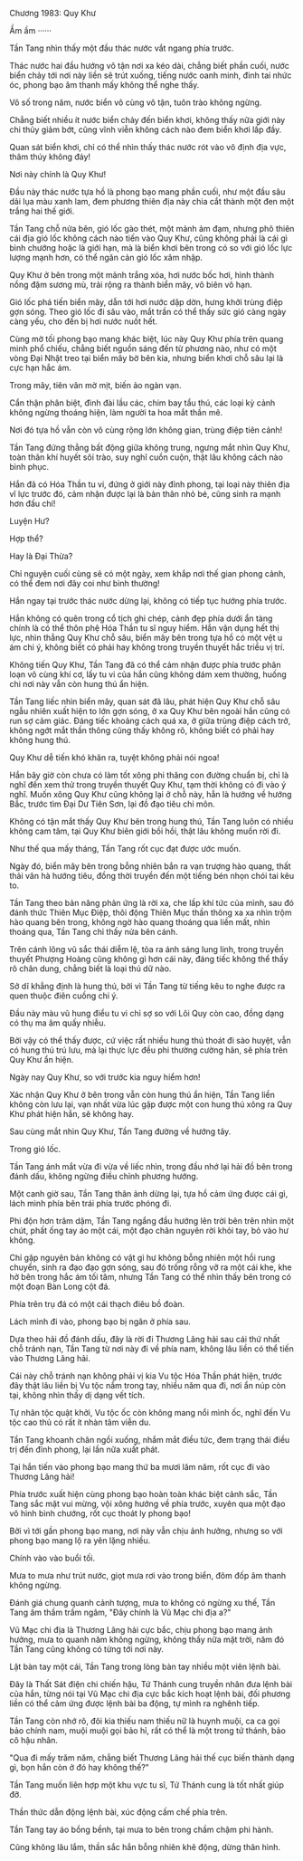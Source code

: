 




Chương 1983: Quy Khư


Ầm ầm ······

Tần Tang nhìn thấy một đầu thác nước vắt ngang phía trước.

Thác nước hai đầu hướng vô tận nơi xa kéo dài, chẳng biết phần cuối, nước biển chảy tới nơi này liền sẽ trút xuống, tiếng nước oanh minh, đinh tai nhức óc, phong bạo âm thanh mấy không thể nghe thấy.

Vô số trong năm, nước biển vô cùng vô tận, tuôn trào không ngừng.

Chẳng biết nhiều ít nước biển chảy đến biển khơi, không thấy nữa giới này chi thủy giảm bớt, cũng vĩnh viễn không cách nào đem biển khơi lấp đầy.

Quan sát biển khơi, chỉ có thể nhìn thấy thác nước rót vào vô định địa vực, thâm thúy không đáy!

Nơi này chính là Quy Khư!

Đầu này thác nước tựa hồ là phong bạo mang phần cuối, như một đầu sâu dải lụa màu xanh lam, đem phương thiên địa này chia cắt thành một đen một trắng hai thế giới.

Tần Tang chỗ nửa bên, gió lốc gào thét, một mảnh ảm đạm, nhưng phô thiên cái địa gió lốc không cách nào tiến vào Quy Khư, cũng không phải là cái gì bình chướng hoặc là giới hạn, mà là biển khơi bên trong có so với gió lốc lực lượng mạnh hơn, có thể ngăn cản gió lốc xâm nhập.

Quy Khư ở bên trong một mảnh trắng xóa, hơi nước bốc hơi, hình thành nồng đậm sương mù, trải rộng ra thành biển mây, vô biên vô hạn.

Gió lốc phá tiến biển mây, dẫn tới hơi nước dập dờn, hưng khởi trùng điệp gợn sóng. Theo gió lốc đi sâu vào, mắt trần có thể thấy sức gió càng ngày càng yếu, cho đến bị hơi nước nuốt hết.

Cùng mờ tối phong bạo mang khác biệt, lúc này Quy Khư phía trên quang minh phổ chiếu, chẳng biết nguồn sáng đến từ phương nào, như có một vòng Đại Nhật treo tại biển mây bờ bên kia, nhưng biển khơi chỗ sâu lại là cực hạn hắc ám.

Trong mây, tiên vân mờ mịt, biến ảo ngàn vạn.

Cẩn thận phân biệt, đình đài lầu các, chim bay tẩu thú, các loại kỳ cảnh không ngừng thoáng hiện, làm người ta hoa mắt thần mê.

Nơi đó tựa hồ vẫn còn vô cùng rộng lớn không gian, trùng điệp tiên cảnh!

Tần Tang đứng thẳng bất động giữa không trung, ngưng mắt nhìn Quy Khư, toàn thân khí huyết sôi trào, suy nghĩ cuồn cuộn, thật lâu không cách nào bình phục.

Hắn đã có Hóa Thần tu vi, đứng ở giới này đỉnh phong, tại loại này thiên địa vĩ lực trước đó, cảm nhận được lại là bản thân nhỏ bé, cũng sinh ra mạnh hơn đấu chí!

Luyện Hư?

Hợp thể?

Hay là Đại Thừa?

Chỉ nguyện cuối cùng sẽ có một ngày, xem khắp nơi thế gian phong cảnh, có thể đem nơi đây coi như bình thường!

Hắn ngay tại trước thác nước dừng lại, không có tiếp tục hướng phía trước.

Hắn không có quên trong cổ tịch ghi chép, cảnh đẹp phía dưới ẩn tàng chính là có thể thôn phệ Hóa Thần tu sĩ nguy hiểm. Hắn vận dụng hết thị lực, nhìn thẳng Quy Khư chỗ sâu, biển mây bên trong tựa hồ có một vệt u ám chi ý, không biết có phải hay không trong truyền thuyết hắc triều vị trí.

Không tiến Quy Khư, Tần Tang đã có thể cảm nhận được phía trước phân loạn vô cùng khí cơ, lấy tu vi của hắn cũng không dám xem thường, huống chi nơi này vẫn còn hung thú ẩn hiện.

Tần Tang liếc nhìn biển mây, quan sát đã lâu, phát hiện Quy Khư chỗ sâu ngẫu nhiên xuất hiện to lớn gợn sóng, ở xa Quy Khư bên ngoài hắn cũng có run sợ cảm giác. Đáng tiếc khoảng cách quá xa, ở giữa trùng điệp cách trở, không ngớt mắt thần thông cũng thấy không rõ, không biết có phải hay không hung thú.

Quy Khư dễ tiến khó khăn ra, tuyệt không phải nói ngoa!

Hắn bây giờ còn chưa có làm tốt xông phi thăng con đường chuẩn bị, chỉ là nghĩ đến xem thử trong truyền thuyết Quy Khư, tạm thời không có đi vào ý nghĩ. Muốn xông Quy Khư cũng không lại ở chỗ này, hẳn là hướng về hướng Bắc, trước tìm Đại Dư Tiên Sơn, lại đồ đạo tiêu chi môn.

Không có tận mắt thấy Quy Khư bên trong hung thú, Tần Tang luôn có nhiều không cam tâm, tại Quy Khư biên giới bồi hồi, thật lâu không muốn rời đi.

Như thế qua mấy tháng, Tần Tang rốt cục đạt được ước muốn.

Ngày đó, biển mây bên trong bỗng nhiên bắn ra vạn trượng hào quang, thất thải vân hà hướng tiêu, đồng thời truyền đến một tiếng bén nhọn chói tai kêu to.

Tần Tang theo bản năng phản ứng là rời xa, che lấp khí tức của mình, sau đó đánh thức Thiên Mục Điệp, thôi động Thiên Mục thần thông xa xa nhìn trộm hào quang bên trong, không ngờ hào quang thoáng qua liền mất, nhìn thoáng qua, Tần Tang chỉ thấy nửa bên cánh.

Trên cánh lông vũ sắc thái diễm lệ, tỏa ra ánh sáng lung linh, trong truyền thuyết Phượng Hoàng cũng không gì hơn cái này, đáng tiếc không thể thấy rõ chân dung, chẳng biết là loại thú dữ nào.

Sở dĩ khẳng định là hung thú, bởi vì Tần Tang từ tiếng kêu to nghe được ra quen thuộc điên cuồng chi ý.

Đầu này màu vũ hung điểu tu vi chỉ sợ so với Lôi Quy còn cao, đồng dạng có thụ ma âm quấy nhiễu.

Bởi vậy có thể thấy được, cứ việc rất nhiều hung thú thoát đi sào huyệt, vẫn có hung thú trú lưu, mà lại thực lực đều phi thường cường hãn, sẽ phía trên Quy Khư ẩn hiện.

Ngày nay Quy Khư, so với trước kia nguy hiểm hơn!

Xác nhận Quy Khư ở bên trong vẫn còn hung thú ẩn hiện, Tần Tang liền không còn lưu lại, vạn nhất vừa lúc gặp được một con hung thú xông ra Quy Khư phát hiện hắn, sẽ không hay.

Sau cùng mắt nhìn Quy Khư, Tần Tang đường về hướng tây.

Trong gió lốc.

Tần Tang ánh mắt vừa đi vừa về liếc nhìn, trong đầu nhớ lại hải đồ bên trong đánh dấu, không ngừng điều chỉnh phương hướng.

Một canh giờ sau, Tần Tang thân ảnh dừng lại, tựa hồ cảm ứng được cái gì, lách mình phía bên trái phía trước phóng đi.

Phi độn hơn trăm dặm, Tần Tang ngẩng đầu hướng lên trời bên trên nhìn một chút, phất ống tay áo một cái, một đạo chân nguyên rời khỏi tay, bỏ vào hư không.

Chỉ gặp nguyên bản không có vật gì hư không bỗng nhiên một hồi rung chuyển, sinh ra đạo đạo gợn sóng, sau đó trống rỗng vỡ ra một cái khe, khe hở bên trong hắc ám tối tăm, nhưng Tần Tang có thể nhìn thấy bên trong có một đoạn Bàn Long cột đá.

Phía trên trụ đá có một cái thạch điêu bồ đoàn.

Lách mình đi vào, phong bạo bị ngăn ở phía sau.

Dựa theo hải đồ đánh dấu, đây là rời đi Thương Lãng hải sau cái thứ nhất chỗ tránh nạn, Tần Tang từ nơi này đi về phía nam, không lâu liền có thể tiến vào Thương Lãng hải.

Cái này chỗ tránh nạn không phải vị kia Vu tộc Hóa Thần phát hiện, trước đây thật lâu liền bị Vu tộc nắm trong tay, nhiều năm qua đi, nơi ẩn núp còn tại, không nhìn thấy dị dạng vết tích.

Tự nhân tộc quật khởi, Vu tộc ốc còn không mang nổi mình ốc, nghĩ đến Vu tộc cao thủ có rất ít nhàn tâm viễn du.

Tần Tang khoanh chân ngồi xuống, nhắm mắt điều tức, đem trạng thái điều trị đến đỉnh phong, lại lần nữa xuất phát.

Tại hắn tiến vào phong bạo mang thứ ba mươi lăm năm, rốt cục đi vào Thương Lãng hải!

Phía trước xuất hiện cùng phong bạo hoàn toàn khác biệt cảnh sắc, Tần Tang sắc mặt vui mừng, vội xông hướng về phía trước, xuyên qua một đạo vô hình bình chướng, rốt cục thoát ly phong bạo!

Bởi vì tới gần phong bạo mang, nơi này vẫn chịu ảnh hưởng, nhưng so với phong bạo mang lộ ra yên lặng nhiều.

Chính vào vào buổi tối.

Mưa to mưa như trút nước, giọt mưa rơi vào trong biển, đôm đốp âm thanh không ngừng.

Đánh giá chung quanh cảnh tượng, mưa to không có ngừng xu thế, Tần Tang âm thầm trầm ngâm, "Đây chính là Vũ Mạc chi địa a?"

Vũ Mạc chi địa là Thương Lãng hải cực bắc, chịu phong bạo mang ảnh hưởng, mưa to quanh năm không ngừng, không thấy nữa mặt trời, năm đó Tần Tang cũng không có từng tới nơi này.

Lật bàn tay một cái, Tần Tang trong lòng bàn tay nhiều một viên lệnh bài.

Đây là Thất Sát điện chi chiến hậu, Tứ Thánh cung truyền nhân đưa lệnh bài của hắn, từng nói tại Vũ Mạc chi địa cực bắc kích hoạt lệnh bài, đối phương liền có thể cảm ứng được lệnh bài ba động, tự mình ra nghênh tiếp.

Tần Tang còn nhớ rõ, đôi kia thiếu nam thiếu nữ là huynh muội, ca ca gọi bảo chính nam, muội muội gọi bảo hỉ, rất có thể là một trong tứ thánh, bảo cô hậu nhân.

"Qua đi mấy trăm năm, chẳng biết Thương Lãng hải thế cục biến thành dạng gì, bọn hắn còn ở đó hay không thế?"

Tần Tang muốn liên hợp một khu vực tu sĩ, Tứ Thánh cung là tốt nhất giúp đỡ.

Thần thức dẫn động lệnh bài, xúc động cấm chế phía trên.

Tần Tang tay áo bồng bềnh, tại mưa to bên trong chầm chậm phi hành.

Cũng không lâu lắm, thần sắc hắn bỗng nhiên khẽ động, dừng thân hình.




